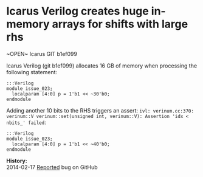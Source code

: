 
Icarus Verilog creates huge in-memory arrays for shifts with large rhs
======================================================================

~OPEN~ Icarus GIT b1ef099

Icarus Verilog (git b1ef099) allocates 16 GB of memory when processing the following statement:

    :::Verilog
    module issue_023;
      localparam [4:0] p = 1'b1 << ~30'b0;
    endmodule

Adding another 10 bits to the RHS triggers an assert: `ivl: verinum.cc:370:
verinum::V verinum::set(unsigned int, verinum::V): Assertion 'idx < nbits_'
failed`:

    :::Verilog
    module issue_023;
      localparam [4:0] p = 1'b1 << ~40'b0;
    endmodule

**History:**  
2014-02-17 [Reported](https://github.com/steveicarus/iverilog/issues/13) bug on GitHub  

